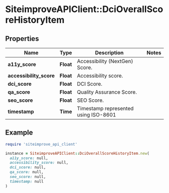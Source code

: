 # SiteimproveAPIClient::DciOverallScoreHistoryItem

## Properties

| Name | Type | Description | Notes |
| ---- | ---- | ----------- | ----- |
| **a11y_score** | **Float** | Accessibility (NextGen) Score.   |  |
| **accessibility_score** | **Float** | Accessibility score. |  |
| **dci_score** | **Float** | DCI Score. |  |
| **qa_score** | **Float** | Quality Assurance Score. |  |
| **seo_score** | **Float** | SEO Score. |  |
| **timestamp** | **Time** | Timestamp represented using ISO-8601 |  |

## Example

```ruby
require 'siteimprove_api_client'

instance = SiteimproveAPIClient::DciOverallScoreHistoryItem.new(
  a11y_score: null,
  accessibility_score: null,
  dci_score: null,
  qa_score: null,
  seo_score: null,
  timestamp: null
)
```

